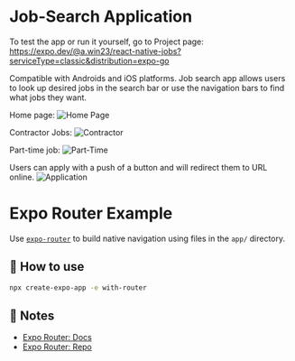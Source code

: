 # Job-Search Application

  To test the app or run it yourself, go to Project page: https://expo.dev/@a.win23/react-native-jobs?serviceType=classic&distribution=expo-go

Compatible with Androids and iOS platforms. Job search app allows users to look up desired jobs in the search bar or use the navigation bars to find what jobs they want. 

Home page:
![Home Page](react-native-jobs/HomePage.jpeg)


Contractor Jobs:
![Contractor](react-native-jobs/Contractor.jpeg)


Part-time job:
![Part-Time](react-native-jobs/Part-Time.jpeg)


Users can apply with a push of a button and will redirect them to URL online. 
![Application](react-native-jobs/Application.jpeg)





# Expo Router Example

Use [`expo-router`](https://expo.github.io/router) to build native navigation using files in the `app/` directory.

## 🚀 How to use

```sh
npx create-expo-app -e with-router
```

## 📝 Notes

- [Expo Router: Docs](https://expo.github.io/router)
- [Expo Router: Repo](https://github.com/expo/router)


